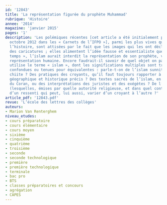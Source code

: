 ```yaml
---
id: '12843'
title: 'La représentation figurée du prophète Muhammad'
rubrique: 'Histoire'
annee: '2014'
magazine: 'janvier 2015'
pages: '1'
description: 'Les polémiques récentes [cet article a été initialement publié le 29
  octobre 2012 dans les « Carnets de l’IFPO »], parmi les plus vives qu’aient connues
  l’histoire, sont attisées par le fait que les images qui les ont déclenchées sont
  des caricatures ; elles alimentent l’idée fausse et essentialiste que, « de tout
  temps », l’islam aurait interdit la représentation de son prophète, voire toute
  représentation humaine. Encore faudrait-il savoir de quel objet on parle lorsqu’on
  utilise le terme « islam », dont les significations multiples sont trop souvent
  confondues ou tenues pour équivalentes : parle-t-on de l’islam sunnite, de l’islam
  chiite ? Des pratiques des croyants, qu’il faut toujours rapporter à un contexte
  géographique et historique précis ? Des textes sacrés de l’islam, en premier lieu
  du Coran, ou des interprétations des juristes et des exégètes ? De l’islam des fatwas
  (lesquelles, émises par quelle autorité religieuse, et dans quel contexte ?) ou
  d’un ressenti qui peut, lui aussi, varier d’un croyant à l’autre ?'
article_pdf: '12843.pdf'
revue: 'L’école des lettres des collèges'
auteurs:
- Marion Van Renterghem
niveau_etudes:
- cours préparatoire
- cours élémentaire
- cours moyen
- sixième
- cinquième
- quatrième
- troisième
- seconde
- seconde technologique
- première
- première technologique
- terminale
- bac pro
- BTS
- classes préparatoires et concours
- agrégation
- CAPES
---
```

